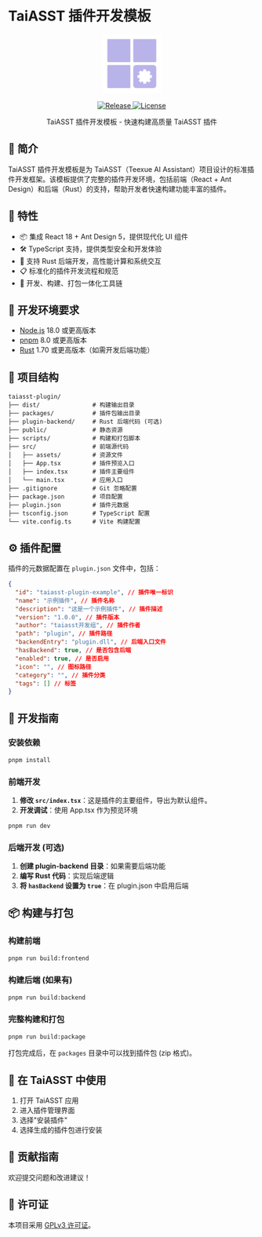 # TaiASST 插件开发模板

<p align="center">
  <img src="./public/logo.png" width="120" alt="TaiASST Logo">
</p>

<p align="center">
  <a href="https://github.com/teexue/taiasst/releases">
    <img src="https://img.shields.io/github/v/release/teexue/taiasst" alt="Release">
  </a>
  <a href="./LICENSE">
    <img src="https://img.shields.io/github/license/teexue/taiasst" alt="License">
  </a>
</p>

<p align="center">TaiASST 插件开发模板 - 快速构建高质量 TaiASST 插件</p>

## 📖 简介

TaiASST 插件开发模板是为 TaiASST（Teexue AI Assistant）项目设计的标准插件开发框架。该模板提供了完整的插件开发环境，包括前端（React + Ant Design）和后端（Rust）的支持，帮助开发者快速构建功能丰富的插件。

## 🚀 特性

- 📦 集成 React 18 + Ant Design 5，提供现代化 UI 组件
- 🛠️ TypeScript 支持，提供类型安全和开发体验
- 🔌 支持 Rust 后端开发，高性能计算和系统交互
- 📋 标准化的插件开发流程和规范
- 🔄 开发、构建、打包一体化工具链

## 🔧 开发环境要求

- [Node.js](https://nodejs.org/) 18.0 或更高版本
- [pnpm](https://pnpm.io/) 8.0 或更高版本
- [Rust](https://www.rust-lang.org/) 1.70 或更高版本（如需开发后端功能）

## 📁 项目结构

```
taiasst-plugin/
├── dist/               # 构建输出目录
├── packages/           # 插件包输出目录
├── plugin-backend/     # Rust 后端代码 (可选)
├── public/             # 静态资源
├── scripts/            # 构建和打包脚本
├── src/                # 前端源代码
│   ├── assets/         # 资源文件
│   ├── App.tsx         # 插件预览入口
│   ├── index.tsx       # 插件主要组件
│   └── main.tsx        # 应用入口
├── .gitignore          # Git 忽略配置
├── package.json        # 项目配置
├── plugin.json         # 插件元数据
├── tsconfig.json       # TypeScript 配置
└── vite.config.ts      # Vite 构建配置
```

## ⚙️ 插件配置

插件的元数据配置在 `plugin.json` 文件中，包括：

```json
{
  "id": "taiasst-plugin-example", // 插件唯一标识
  "name": "示例插件", // 插件名称
  "description": "这是一个示例插件", // 插件描述
  "version": "1.0.0", // 插件版本
  "author": "taiasst开发组", // 插件作者
  "path": "plugin", // 插件路径
  "backendEntry": "plugin.dll", // 后端入口文件
  "hasBackend": true, // 是否包含后端
  "enabled": true, // 是否启用
  "icon": "", // 图标路径
  "category": "", // 插件分类
  "tags": [] // 标签
}
```

## 🔨 开发指南

### 安装依赖

```bash
pnpm install
```

### 前端开发

1. **修改 `src/index.tsx`**：这是插件的主要组件，导出为默认组件。
2. **开发调试**：使用 App.tsx 作为预览环境

```bash
pnpm run dev
```

### 后端开发 (可选)

1. **创建 plugin-backend 目录**：如果需要后端功能
2. **编写 Rust 代码**：实现后端逻辑
3. **将 `hasBackend` 设置为 `true`**：在 plugin.json 中启用后端

## 📦 构建与打包

### 构建前端

```bash
pnpm run build:frontend
```

### 构建后端 (如果有)

```bash
pnpm run build:backend
```

### 完整构建和打包

```bash
pnpm run build:package
```

打包完成后，在 `packages` 目录中可以找到插件包 (zip 格式)。

## 🧩 在 TaiASST 中使用

1. 打开 TaiASST 应用
2. 进入插件管理界面
3. 选择"安装插件"
4. 选择生成的插件包进行安装

## 🤝 贡献指南

欢迎提交问题和改进建议！

## 📄 许可证

本项目采用 [GPLv3 许可证](LICENSE.txt)。
